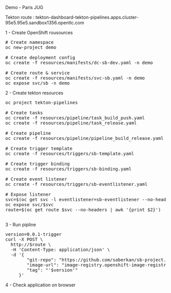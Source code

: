 Demo - Paris JUG

Tekton route : 
tekton-dashboard-tekton-pipelines.apps.cluster-95e5.95e5.sandbox1356.opentlc.com

1 - Create OpenShift rousources
<pre>
# Create namespace
oc new-project demo

# Create deployment config
oc create -f resources/manifests/dc-sb-dev.yaml -n demo

# Create route & service
oc create -f resources/manifests/svc-sb.yaml -n demo
oc expose svc/sb -n demo
</pre>

2 - Create tekton resources
<pre>
oc project tekton-pipelines 

# Create tasks
oc create -f resources/pipeline/task_build_push.yaml
oc create -f resources/pipeline/task_release.yaml

# Create pipeline
oc create -f resources/pipeline/pipeline_build_release.yaml

# Create trigger template
oc create -f resources/triggers/sb-template.yaml

# Create trigger binding
oc create -f resources/triggers/sb-binding.yaml

# Create event listener
oc create -f resources/triggers/sb-eventlistener.yaml

# Expose listener
svc=$(oc get svc -l eventlistener=sb-eventlistener --no-headers | awk '{print $1}')
oc expose svc/$svc
route=$(oc get route $svc --no-headers | awk '{print $2}')

</pre>

3 - Run pipline
<pre>
version=0.0.1-trigger
curl -X POST \
  http://$route \
  -H 'Content-Type: application/json' \
  -d '{
		"git-repo": "https://github.com/saberkan/sb-project.git",
		"image-url": "image-registry.openshift-image-registry.svc:5000/openshift/sb"
		"tag": "'$version'"
     }'
</pre>


4 - Check application on browser
